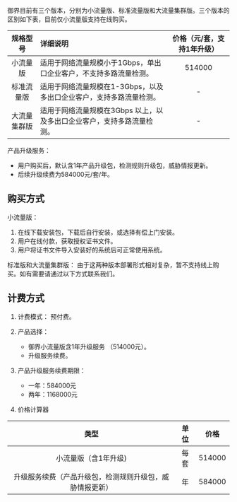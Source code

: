 御界目前有三个版本，分别为小流量版、标准流量版和大流量集群版。三个版本的区别如下表，目前仅小流量版支持在线购买。

规格型号 | 详细说明 | 价格（元/套，支持1年升级）
:-: | :- | :-:
小流量版 | 适用于网络流量规模小于1Gbps，单出口企业客户，不支持多路流量检测。 | 514000
标准流量版 | 适用于网络流量规模在1-3Gbps，以及多出口企业客户，支持多路流量检测。 | -
大流量集群版 | 适用于网络流量规模在3Gbps 以上，以及多出口企业客户，支持多路流量检测。 | -

产品升级服务：
- 用户购买后，默认含1年产品升级包，检测规则升级包，威胁情报更新。
- 后续升级续费为584000元/套/年。

## 购买方式
小流量版：
1. 在线下载安装包，下载后自行安装，或选择有偿上门安装。
2. 用户在线付款，获取授权证书文件。
3. 用户将证书文件导入安装好的系统后可正常使用系统。

标准版和大流量集群版：
由于这两种版本部署形式相对复杂，暂不支持线上购买。如有需要请通过以下方式联系我们。
## 计费方式
1. 计费模式：
预付费。

2. 产品选择：
   - 御界小流量版含1年升级服务 （514000元）。
   - 升级服务续费。

3. 产品升级服务续费期限：
   - 一年：584000元
   - 两年：1168000元

4. 价格计算器

类型 | 单位 | 价格
:-: | :-: | :-:
小流量版（含1年升级) | 每套 | 514000
升级服务续费（产品升级包，检测规则升级包，威胁情报更新） | 年 | 584000






